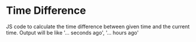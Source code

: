 # Time Difference
JS code to calculate the time difference between given time and the current time.
Output will be like '... seconds ago', '... hours ago'
